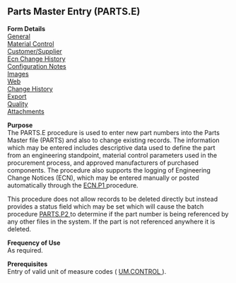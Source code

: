 ##  Parts Master Entry (PARTS.E)

<PageHeader />

**Form Details**  
[ General ](../../../../../../../../../../../rover/AP-OVERVIEW/AP-ENTRY/AP-E/AP-E-1/MSHIP-E/MSHIP-E-2/Parts-E/PARTS-E-1)   
[ Material Control ](../../../../../../../../../../../rover/AP-OVERVIEW/AP-ENTRY/AP-E/AP-E-1/MSHIP-E/MSHIP-E-2/Parts-E/PARTS-E-2)   
[ Customer/Supplier ](../../../../../../../../../../../rover/AP-OVERVIEW/AP-ENTRY/AP-E/AP-E-1/MSHIP-E/MSHIP-E-2/Parts-E/PARTS-E-3)   
[ Ecn Change History ](../../../../../../../../../../../rover/AP-OVERVIEW/AP-ENTRY/AP-E/AP-E-1/MSHIP-E/MSHIP-E-2/Parts-E/PARTS-E-4)   
[ Configuration Notes ](../../../../../../../../../../../rover/AP-OVERVIEW/AP-ENTRY/AP-E/AP-E-1/MSHIP-E/MSHIP-E-2/Parts-E/PARTS-E-5)   
[ Images ](../../../../../../../../../../../rover/AP-OVERVIEW/AP-ENTRY/AP-E/AP-E-1/MSHIP-E/MSHIP-E-2/Parts-E/PARTS-E-6)   
[ Web ](../../../../../../../../../../../rover/AP-OVERVIEW/AP-ENTRY/AP-E/AP-E-1/MSHIP-E/MSHIP-E-2/Parts-E/PARTS-E-7)   
[ Change History ](../../../../../../../../../../../rover/AP-OVERVIEW/AP-ENTRY/AP-E/AP-E-1/MSHIP-E/MSHIP-E-2/Parts-E/PARTS-E-8)   
[ Export ](../../../../../../../../../../../rover/AP-OVERVIEW/AP-ENTRY/AP-E/AP-E-1/MSHIP-E/MSHIP-E-2/Parts-E/PARTS-E-9)   
[ Quality ](../../../../../../../../../../../rover/AP-OVERVIEW/AP-ENTRY/AP-E/AP-E-1/MSHIP-E/MSHIP-E-2/Parts-E/PARTS-E-10)   
[ Attachments ](../../../../../../../../../../../rover/AP-OVERVIEW/AP-ENTRY/AP-E/AP-E-1/MSHIP-E/MSHIP-E-2/Parts-E/PARTS-E-11)   

**Purpose**  
The PARTS.E procedure is used to enter new part numbers into the Parts Master file (PARTS) and also to change existing records. The information which may be entered includes descriptive data used to define the part from an engineering standpoint, material control parameters used in the procurement process, and approved manufacturers of purchased components. The procedure also supports the logging of Engineering Change Notices (ECN), which may be entered manually or posted automatically through the [ ECN.P1 ](../../../../../../../../../../../rover/AP-OVERVIEW/AP-ENTRY/AP-E/AP-E-1/MSHIP-E/MSHIP-E-2/Parts-E/ECN-P1) procedure.   
  
This procedure does not allow records to be deleted directly but instead provides a status field which may be set which will cause the batch procedure [ PARTS.P2 ](../../../../../../../../../../../rover/AP-OVERVIEW/AP-ENTRY/AP-E/AP-E-1/MSHIP-E/MSHIP-E-2/Parts-E/PARTS-E-1/PARTS-P2) to determine if the part number is being referenced by any other files in the system. If the part is not referenced anywhere it is deleted. 

**Frequency of Use**  
As required.

**Prerequisites**  
Entry of valid unit of measure codes ( [ UM.CONTROL ](../../../../../../../../../../../rover/AP-OVERVIEW/AP-ENTRY/AP-E/AP-E-1/MSHIP-E/MSHIP-E-2/Parts-E/PARTS-E-1/UM-CONTROL) ). 

<badge text= "Version 8.10.57" vertical="middle" />

<PageFooter />